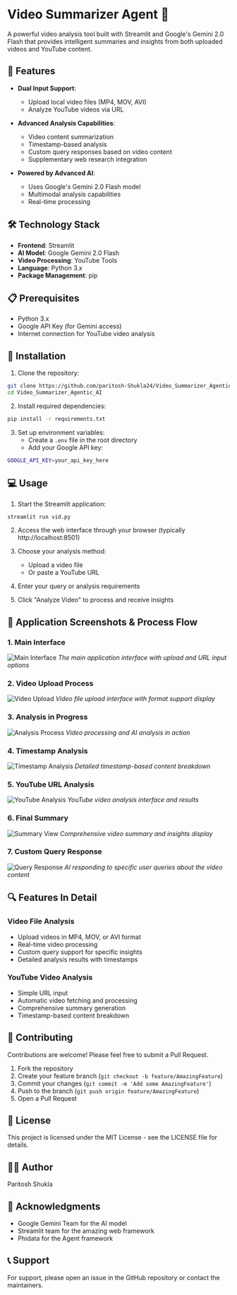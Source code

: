 # Video Summarizer Agent 🎥 

A powerful video analysis tool built with Streamlit and Google's Gemini 2.0 Flash that provides intelligent summaries and insights from both uploaded videos and YouTube content.

## 🌟 Features

- **Dual Input Support**: 
  - Upload local video files (MP4, MOV, AVI)
  - Analyze YouTube videos via URL
  
- **Advanced Analysis Capabilities**:
  - Video content summarization
  - Timestamp-based analysis
  - Custom query responses based on video content
  - Supplementary web research integration

- **Powered by Advanced AI**:
  - Uses Google's Gemini 2.0 Flash model
  - Multimodal analysis capabilities
  - Real-time processing

## 🛠️ Technology Stack

- **Frontend**: Streamlit
- **AI Model**: Google Gemini 2.0 Flash
- **Video Processing**: YouTube Tools
- **Language**: Python 3.x
- **Package Management**: pip

## 📋 Prerequisites

- Python 3.x
- Google API Key (for Gemini access)
- Internet connection for YouTube video analysis

## 🚀 Installation

1. Clone the repository:
```bash
git clone https://github.com/paritosh-Shukla24/Video_Summarizer_Agentic_AI.git
cd Video_Summarizer_Agentic_AI
```

2. Install required dependencies:
```bash
pip install -r requirements.txt
```

3. Set up environment variables:
   - Create a `.env` file in the root directory
   - Add your Google API key:
```bash
GOOGLE_API_KEY=your_api_key_here
```

## 💻 Usage

1. Start the Streamlit application:
```bash
streamlit run vid.py
```

2. Access the web interface through your browser (typically http://localhost:8501)

3. Choose your analysis method:
   - Upload a video file
   - Or paste a YouTube URL

4. Enter your query or analysis requirements

5. Click "Analyze Video" to process and receive insights

## 📸 Application Screenshots & Process Flow

### 1. Main Interface
![Main Interface](screenshots/220800.png)
*The main application interface with upload and URL input options*

### 2. Video Upload Process
![Video Upload](screenshots/215543.png)
*Video file upload interface with format support display*

### 3. Analysis in Progress
![Analysis Process](screenshots/215531.png)
*Video processing and AI analysis in action*

### 4. Timestamp Analysis
![Timestamp Analysis](screenshots/215355.png)
*Detailed timestamp-based content breakdown*

### 5. YouTube URL Analysis
![YouTube Analysis](screenshots/215304.png)
*YouTube video analysis interface and results*

### 6. Final Summary
![Summary View](screenshots/215245.png)
*Comprehensive video summary and insights display*

### 7. Custom Query Response
![Query Response](screenshots/215155.png)
*AI responding to specific user queries about the video content*

## 🔍 Features In Detail

### Video File Analysis
- Upload videos in MP4, MOV, or AVI format
- Real-time video processing
- Custom query support for specific insights
- Detailed analysis results with timestamps

### YouTube Video Analysis
- Simple URL input
- Automatic video fetching and processing
- Comprehensive summary generation
- Timestamp-based content breakdown

## 🤝 Contributing

Contributions are welcome! Please feel free to submit a Pull Request.

1. Fork the repository
2. Create your feature branch (`git checkout -b feature/AmazingFeature`)
3. Commit your changes (`git commit -m 'Add some AmazingFeature'`)
4. Push to the branch (`git push origin feature/AmazingFeature`)
5. Open a Pull Request

## 📝 License

This project is licensed under the MIT License - see the LICENSE file for details.

## 👨‍💻 Author

Paritosh Shukla

## 🙏 Acknowledgments

- Google Gemini Team for the AI model
- Streamlit team for the amazing web framework
- Phidata for the Agent framework

## 📞 Support

For support, please open an issue in the GitHub repository or contact the maintainers.

